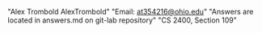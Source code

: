 "Alex Trombold AlexTrombold" 
"Email: at354216@ohio.edu"
"Answers are located in answers.md on git-lab repository"
"CS 2400, Section 109"
